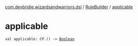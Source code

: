 [com.devbridie.wizardsandwarriors.dsl](../index.md) / [RuleBuilder](index.md) / [applicable](.)

# applicable

`val applicable: CP.() -> `[`Boolean`](https://kotlinlang.org/api/latest/jvm/stdlib/kotlin/-boolean/index.html)
